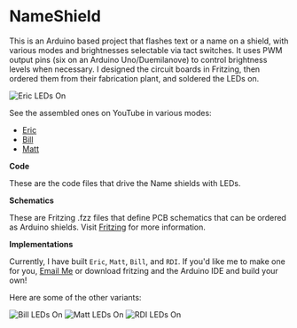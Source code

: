 NameShield
==========

This is an Arduino based project that flashes text or a name on a shield, with various modes and brightnesses selectable via tact switches. It uses PWM output pins (six on an Arduino Uno/Duemilanove) to control brightness levels when necessary. I designed the circuit boards in Fritzing, then ordered them from their fabrication plant, and soldered the LEDs on.

![Eric LEDs On](https://raw2.github.com/Ehryk/NameShield/master/Documentation/Pictures/6%20-%20Eric%20LEDs%20On.jpg)

See the assembled ones on YouTube in various modes:
 - [Eric](https://www.youtube.com/watch?v=vqsRCEPevEo)
 - [Bill](https://www.youtube.com/watch?v=BqNwpaYB2X8)
 - [Matt](https://www.youtube.com/watch?v=KLYUQCO8-6A)

**Code**

These are the code files that drive the Name shields with LEDs.

**Schematics**

These are Fritzing .fzz files that define PCB schematics that can be ordered as Arduino shields. Visit [Fritzing](http://www.fritzing.org) for more information.

**Implementations**

Currently, I have built `Eric`, `Matt`, `Bill`, and `RDI`. If you'd like me to make one for you, [Email Me](mailto:ehryk42@gmail.com) or download fritzing and the Arduino IDE and build your own!

Here are some of the other variants:

![Bill LEDs On](https://raw2.github.com/Ehryk/NameShield/master/Documentation/Pictures/7%20-%20Bill%20LEDs%20On.jpg)
![Matt LEDs On](https://raw2.github.com/Ehryk/NameShield/master/Documentation/Pictures/8%20-%20Matt%20LEDs%20On.jpg)
![RDI LEDs On](https://raw2.github.com/Ehryk/NameShield/master/Documentation/Pictures/RDI%206%20-%20Angled.jpg)